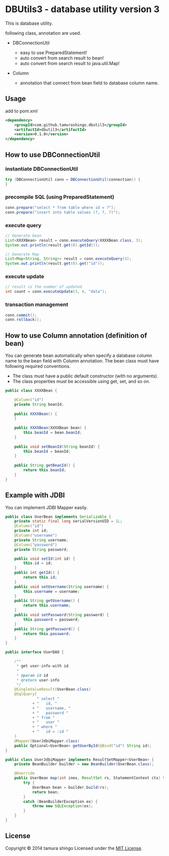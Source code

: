 DBUtils3  - database utility version 3
======================================

This is database utility.

following class, annotation are used.

- DBConnectionUtil
  - easy to use PreparedStatement!
  - auto convert from search result to bean!
  - auto convert from search result to java.util.Map!

- Column
  - annotation that connect from bean field to database column name.


Usage
-----
add to pom.xml

```xml
<dependency>
    <groupId>com.github.tamurashingo.dbutil3</groupId>
    <artifactId>dbutil3</artifactId>
    <version>0.1.0</version>
</dependency>
```


How to use DBConnectionUtil
---------------------------
### instantiate DBConnectionUtil ###


```java
try (DBConnectionUtil conn = DBConnectionUtil(connection)) {
}
```


### precompile SQL (using PreparedStatement) ###

```java
conn.prepare("select * from table where id = ?");
conn.prepare("insert into table values (?, ?, ?)");
```


### execute query ###

```java
// Generate bean
List<XXXXBean> result = conn.executeQuery(XXXXBean.class, 3);
System.out.println(result.get(0).getId());

// Generate Map
List<Map<String, String>> result = conn.executeQuery(3);
System.out.println(result.get(0).get("id"));
```


### execute update ###

```java
// result is the number of updated
int count = conn.executeUpdate(3, 4, "data");
```

### transaction management ###

```java
conn.commit();
conn.rollback();
```



How to use Column annotation (definition of bean)
-------------------------------------------------
You can generate bean automatically when specify a database column name
to the bean field with Column annotation.
The bean class must have following required conventions.

- The class must have a public default constructor (with no arguments).
- The class properties must be accessible using get, set, and so on.

```java
public class XXXXBean {

    @Column("id")
    private String beanId;
    
    public XXXXBean() {
    }
    
    public XXXXBean(XXXXBean bean) {
        this.beanId = bean.beanId;
    }
    
    public void setBeanId(String beanId) {
        this.beanId = beanId;
    }
    
    public String getBeanId() {
        return this.beanId;
    }
}
```


Example with JDBI
-----------------
You can implement JDBI Mapper easily.

```java
public class UserBean implements Serializable {
    private static final long serialVersionUID = 1L;
    @Column("id")
    private int id;
    @Column("username")
    private String username;
    @Column("password")
    private String password;

    public void setId(int id) {
        this.id = id;
    }
    public int getId() {
        return this.id;
    }
    public void setUsername(String username) {
        this.username = username;
    }
    public String getUsername() {
        return this.username;
    }
    public void setPassword(String password) {
        this.password = password;
    }
    public String getPassword() {
        return this.password;
    }
}

public interface UserDAO {

    /**
     * get user-info with id.
     *
     * @param id id
     * @return user-info
     */
    @SingleValueResult(UserBean.class)
    @SqlQuery(
              " select "
            + "   id, "
            + "   username, "
            + "   password "
            + " from "
            + "   user "
            + " where "
            + "   id = :id "
    )
    @Mapper(UserJdbiMapper.class)
    public Optional<UserBean> getUserById(@Bind("id") String id);
}

public class UserJdbiMapper implements ResultSetMapper<UserBean> {
    private BeanBuilder builder = new BeanBuilder(UserBean.class);

    @Override
    public UserBean map(int inex, ResultSet rs, StatementContext ctx) throws SQLExcetion {
        try {
            UserBean bean = builder.build(rs);
            return bean;
        }
        catch (BeanBuilderException ex) {
            throw new SQLException(ex);
        }
    }
}

```


License
-------
Copyright &copy; 2014 tamura shingo
Licensed under the [MIT License][MIT].

[MIT]: http://www.opensource.org/licenses/mit-license.php
